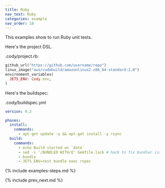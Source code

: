 ```yaml
---
title: Ruby
nav_text: Ruby
categories: example
nav_order: 18
---
```


This examples show to run Ruby unit tests.

Here's the project DSL.

.cody/project.rb:


```ruby
github_url("https://github.com/username/repo")
linux_image("aws/codebuild/amazonlinux2-x86_64-standard:2.0")
environment_variables(
  JETS_ENV: Cody.env,
)
```

Here's the buildspec:

.cody/buildspec.yml

```yaml
version: 0.2

phases:
  install:
    commands:
      - apt-get update -y && apt-get install -y rsync
  build:
    commands:
      - echo Build started on `date`
      - sed -i '/BUNDLED WITH/Q' Gemfile.lock # hack to fix bundler issue: allow different versions of bundler to work
      - bundle
      - JETS_ENV=test bundle exec rspec
```

{% include examples-steps.md %}

{% include prev_next.md %}
